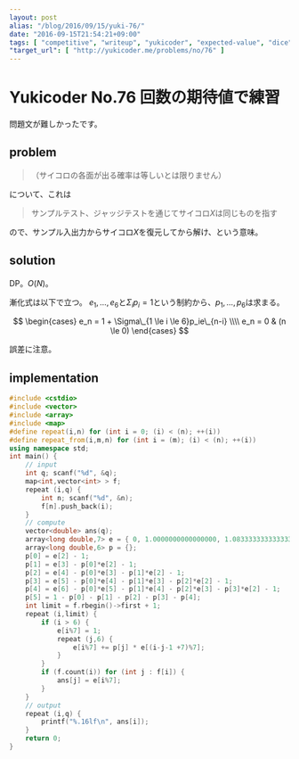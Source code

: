 ```yaml
---
layout: post
alias: "/blog/2016/09/15/yuki-76/"
date: "2016-09-15T21:54:21+09:00"
tags: [ "competitive", "writeup", "yukicoder", "expected-value", "dice", "probability" ]
"target_url": [ "http://yukicoder.me/problems/no/76" ]
---
```


# Yukicoder No.76 回数の期待値で練習

問題文が難しかったです。

## problem

>   （サイコロの各面が出る確率は等しいとは限りません）

について、これは

>   サンプルテスト、ジャッジテストを通じてサイコロ$X$は同じものを指す

ので、サンプル入出力からサイコロ$X$を復元してから解け、という意味。

## solution

DP。$O(N)$。

漸化式は以下で立つ。
$e_1, \dots, e_6$と$\Sigma_i p_i = 1$という制約から、$p_1, \dots, p_6$は求まる。

$$
\begin{cases}
e_n = 1 + \Sigma\_{1 \le i \le 6}p_ie\_{n-i} \\\\
e_n = 0 & (n \le 0)
\end{cases}
$$

誤差に注意。

## implementation

``` c++
#include <cstdio>
#include <vector>
#include <array>
#include <map>
#define repeat(i,n) for (int i = 0; (i) < (n); ++(i))
#define repeat_from(i,m,n) for (int i = (m); (i) < (n); ++(i))
using namespace std;
int main() {
    // input
    int q; scanf("%d", &q);
    map<int,vector<int> > f;
    repeat (i,q) {
        int n; scanf("%d", &n);
        f[n].push_back(i);
    }
    // compute
    vector<double> ans(q);
    array<long double,7> e = { 0, 1.0000000000000000, 1.0833333333333333, 1.2569444444444444, 1.5353009259259260, 1.6915991512345676, 2.0513639724794235 };
    array<long double,6> p = {};
    p[0] = e[2] - 1;
    p[1] = e[3] - p[0]*e[2] - 1;
    p[2] = e[4] - p[0]*e[3] - p[1]*e[2] - 1;
    p[3] = e[5] - p[0]*e[4] - p[1]*e[3] - p[2]*e[2] - 1;
    p[4] = e[6] - p[0]*e[5] - p[1]*e[4] - p[2]*e[3] - p[3]*e[2] - 1;
    p[5] = 1 - p[0] - p[1] - p[2] - p[3] - p[4];
    int limit = f.rbegin()->first + 1;
    repeat (i,limit) {
        if (i > 6) {
            e[i%7] = 1;
            repeat (j,6) {
                e[i%7] += p[j] * e[(i-j-1 +7)%7];
            }
        }
        if (f.count(i)) for (int j : f[i]) {
            ans[j] = e[i%7];
        }
    }
    // output
    repeat (i,q) {
        printf("%.16lf\n", ans[i]);
    }
    return 0;
}
```
